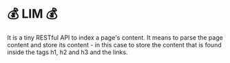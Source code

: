:moneybag: LIM :moneybag:
============================
It is a tiny RESTful API to index a page's content. It means to parse the page content and store its content - in this case to store the content that is found inside the tags h1, h2 and h3 and the links.